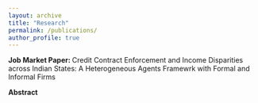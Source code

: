 ```yaml
---
layout: archive
title: "Research"
permalink: /publications/
author_profile: true
---
```


<b> Job Market Paper: </b> Credit Contract Enforcement and Income Disparities across Indian States: A Heterogeneous Agents Framewrk with Formal and Informal Firms

<b> Abstract </b> 

